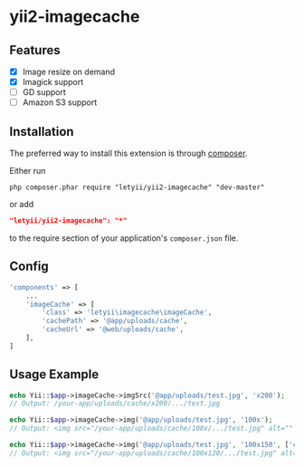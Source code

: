 # yii2-imagecache

## Features
- [x] Image resize on demand
- [x] Imagick support
- [ ] GD support
- [ ] Amazon S3 support

## Installation
The preferred way to install this extension is through [composer](http://getcomposer.org/download/).

Either run

```
php composer.phar require "letyii/yii2-imagecache" "dev-master"
```
or add

```json
"letyii/yii2-imagecache": "*"
```

to the require section of your application's `composer.json` file.

## Config
~~~php
'components' => [
    ...
    'imageCache' => [
        'class' => 'letyii\imagecache\imageCache',
        'cachePath' => '@app/uploads/cache',
        'cacheUrl' => '@web/uploads/cache',
    ],
]
~~~

## Usage Example
~~~php
echo Yii::$app->imageCache->imgSrc('@app/uploads/test.jpg', 'x200');
// Output: /your-app/uploads/cache/x200/.../test.jpg

echo Yii::$app->imageCache->img('@app/uploads/test.jpg', '100x');
// Output: <img src="/your-app/uploads/cache/100x/.../test.jpg" alt="" />

echo Yii::$app->imageCache->img('@app/uploads/test.jpg', '100x150', ['class'=>'test', 'alt' => 'Test image']);
// Output: <img src="/your-app/uploads/cache/100x120/.../test.jpg" alt="" class="img" alt="Test image" />
~~~
